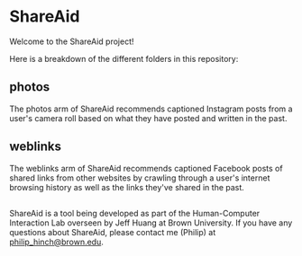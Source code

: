 # ShareAid
Welcome to the ShareAid project! 

Here is a breakdown of the different folders in this repository:

## photos
The photos arm of ShareAid recommends captioned Instagram posts from a user's camera roll based on what they have posted and written in the past.

## weblinks
The weblinks arm of ShareAid recommends captioned Facebook posts of shared links from other websites by crawling through a user's internet browsing history as well as the links they've shared in the past. 

## 
ShareAid is a tool being developed as part of the Human-Computer Interaction Lab overseen by Jeff Huang at Brown University. If you have any questions about ShareAid, please contact me (Philip) at [philip_hinch@brown.edu](mailto:philip_hinch@brown.edu). 


